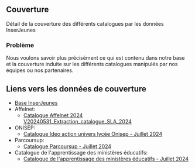 ## Couverture

Détail de la couverture des différents catalogues par les données InserJeunes

### Problème

Nous voulons savoir plus précisément ce qui est contenu dans notre base et la couverture induite sur les différents catalogues manipulés par nos équipes ou nos partenaires.

## Liens vers les données de couverture

- [Base InserJeunes](base_inserjeunes.html)  
- Affelnet:  
  - [Catalogue Affelnet 2024 V20240531_Extraction_catalogue_SLA_2024](affelnet/affelnet_V20240531_Extraction_catalogue_SLA_2024.html)  
- ONISEP: 
  - [Catalogue Ideo action univers lycée Onisep - Juillet 2024](onisep/ideo_action_univers_lycee_07_2024.html)  
- Parcoursup: 
  - [Catalogue Parcoursup - Juillet 2024](parcoursup/parcoursup_07_2024.html)
- Catalogue de l'apprentissage des ministères éducatifs: 
  - [Catalogue de l'apprentissage des ministères éducatifs - Juillet 2024](catalogue_formations_apprentissage/catalogue_formations_apprentissage_07_2024.html)

